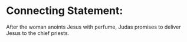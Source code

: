 # Connecting Statement:

After the woman anoints Jesus with perfume, Judas promises to deliver Jesus to the chief priests.